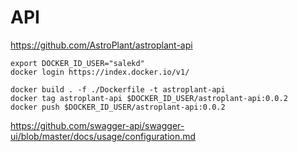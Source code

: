 # API

https://github.com/AstroPlant/astroplant-api

```
export DOCKER_ID_USER="salekd"
docker login https://index.docker.io/v1/

docker build . -f ./Dockerfile -t astroplant-api
docker tag astroplant-api $DOCKER_ID_USER/astroplant-api:0.0.2
docker push $DOCKER_ID_USER/astroplant-api:0.0.2
```

https://github.com/swagger-api/swagger-ui/blob/master/docs/usage/configuration.md
